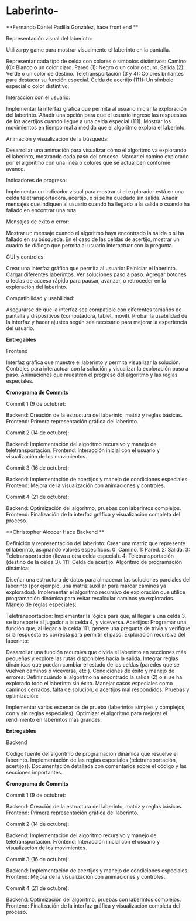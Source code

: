 # Laberinto-

**Fernando Daniel Padilla Gonzalez, hace front end **

Representación visual del laberinto:

Utilizarpy game para mostrar visualmente el laberinto en la pantalla.

Representar cada tipo de celda con colores o símbolos distintivos:
Camino (0): Blanco o un color claro.
Pared (1): Negro o un color oscuro.
Salida (2): Verde o un color de destino.
Teletransportación (3 y 4): Colores brillantes para destacar su función especial.
Celda de acertijo (111): Un símbolo especial o color distintivo.

Interacción con el usuario:

Implementar la interfaz gráfica que permita al usuario iniciar la exploración del laberinto.
Añadir una opción para que el usuario ingrese las respuestas de los acertijos cuando llegue a una celda especial (111).
Mostrar los movimientos en tiempo real a medida que el algoritmo explora el laberinto.

Animación y visualización de la búsqueda:

Desarrollar una animación para visualizar cómo el algoritmo va explorando el laberinto, mostrando cada paso del proceso.
Marcar el camino explorado por el algoritmo con una línea o colores que se actualicen conforme avance.

Indicadores de progreso:

Implementar un indicador visual para mostrar si el explorador está en una celda teletransportadora, acertijo, o si se ha quedado sin salida.
Añadir mensajes que indiquen al usuario cuando ha llegado a la salida o cuando ha fallado en encontrar una ruta.

Mensajes de éxito o error:

Mostrar un mensaje cuando el algoritmo haya encontrado la salida o si ha fallado en su búsqueda.
En el caso de las celdas de acertijo, mostrar un cuadro de diálogo que permita al usuario interactuar con la pregunta.

GUI y controles:

Crear una interfaz gráfica que permita al usuario:
Reiniciar el laberinto.
Cargar diferentes laberintos.
Ver soluciones paso a paso.
Agregar botones o teclas de acceso rápido para pausar, avanzar, o retroceder en la exploración del laberinto.

Compatibilidad y usabilidad:

Asegurarse de que la interfaz sea compatible con diferentes tamaños de pantalla y dispositivos (computadora, tablet, móvil).
Probar la usabilidad de la interfaz y hacer ajustes según sea necesario para mejorar la experiencia del usuario.

**Entregables**

Frontend

Interfaz gráfica que muestre el laberinto y permita visualizar la solución.
Controles para interactuar con la solución y visualizar la exploración paso a paso.
Animaciones que muestren el progreso del algoritmo y las reglas especiales.

**Cronograma de Commits**

Commit 1 (9 de octubre):

Backend: Creación de la estructura del laberinto, matriz y reglas básicas.
Frontend: Primera representación gráfica del laberinto.

Commit 2 (14 de octubre):

Backend: Implementación del algoritmo recursivo y manejo de teletransportación.
Frontend: Interacción inicial con el usuario y visualización de los movimientos.

Commit 3 (16 de octubre):

Backend: Implementación de acertijos y manejo de condiciones especiales.
Frontend: Mejora de la visualización con animaciones y controles.

Commit 4 (21 de octubre):

Backend: Optimización del algoritmo, pruebas con laberintos complejos.
Frontend: Finalización de la interfaz gráfica y visualización completa del proceso.





**Christopher Alcocer Hace Backend **

Definición y representación del laberinto:
Crear una matriz que represente el laberinto, asignando valores específicos:
0: Camino.
1: Pared.
2: Salida.
3: Teletransportación (lleva a otra celda especial).
4: Teletransportación (destino de la celda 3).
111: Celda de acertijo.
Algoritmo de programación dinámica:

Diseñar una estructura de datos para almacenar las soluciones parciales del laberinto (por ejemplo, una matriz auxiliar para marcar caminos ya explorados).
Implementar el algoritmo recursivo de exploración que utilice programación dinámica para evitar recalcular caminos ya explorados.
Manejo de reglas especiales:

Teletransportación: 
Implementar la lógica para que, al llegar a una celda 3, se transporte al jugador a la celda 4, y viceversa.
Acertijos: Programar una función que, al llegar a la celda 111, genere una pregunta de trivia y verifique si la respuesta es correcta para permitir el paso.
Exploración recursiva del laberinto:

Desarrollar una función recursiva que divida el laberinto en secciones más pequeñas y explore las rutas disponibles hacia la salida.
Integrar reglas dinámicas que puedan cambiar el estado de las celdas (paredes que se vuelven caminos o viceversa, etc ).
Condiciones de éxito y manejo de errores:
Definir cuándo el algoritmo ha encontrado la salida (2) o si se ha explorado todo el laberinto sin éxito.
Manejar casos especiales como caminos cerrados, falta de solución, o acertijos mal respondidos.
Pruebas y optimización:

Implementar varios escenarios de prueba (laberintos simples y complejos, con y sin reglas especiales).
Optimizar el algoritmo para mejorar el rendimiento en laberintos más grandes.

**Entregables** 

Backend

Código fuente del algoritmo de programación dinámica que resuelve el laberinto.
Implementación de las reglas especiales (teletransportación, acertijos).
Documentación detallada con comentarios sobre el código y las secciones importantes.

**Cronograma de Commits**

Commit 1 (9 de octubre):

Backend: Creación de la estructura del laberinto, matriz y reglas básicas.
Frontend: Primera representación gráfica del laberinto.

Commit 2 (14 de octubre):

Backend: Implementación del algoritmo recursivo y manejo de teletransportación.
Frontend: Interacción inicial con el usuario y visualización de los movimientos.

Commit 3 (16 de octubre):

Backend: Implementación de acertijos y manejo de condiciones especiales.
Frontend: Mejora de la visualización con animaciones y controles.

Commit 4 (21 de octubre):

Backend: Optimización del algoritmo, pruebas con laberintos complejos.
Frontend: Finalización de la interfaz gráfica y visualización completa del proceso.

